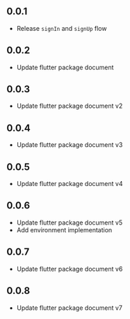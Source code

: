 ## 0.0.1
* Release `signIn` and `signUp` flow
## 0.0.2
* Update flutter package document
## 0.0.3
* Update flutter package document v2
## 0.0.4
* Update flutter package document v3
## 0.0.5
* Update flutter package document v4
## 0.0.6
* Update flutter package document v5
* Add environment implementation
## 0.0.7
* Update flutter package document v6
## 0.0.8
* Update flutter package document v7